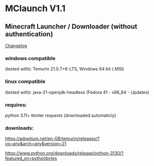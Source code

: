 # MClaunch V1.1
## Minecraft Launcher / Downloader (without authentication)

[Changelog](https://pastebin.com/KMnAiFyT)

### windows compatible 
(tested with): Temurin 21.0.7+6-LTS, Windows 64 bit (.MSI)

### linux compatible 
(tested with): java-21-openjdk-headless (Fedora 41 - x86_64 - Updates)

### requires:
python 3.11+
tkinter
requests (downloaded automaticly)

### downloads:

https://adoptium.net/en-GB/temurin/releases/?os=any&arch=any&version=21

https://www.python.org/downloads/release/python-3130/?featured_on=pythonbytes
